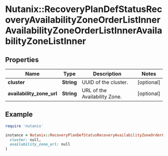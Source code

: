 # Nutanix::RecoveryPlanDefStatusRecoveryAvailabilityZoneOrderListInnerAvailabilityZoneOrderListInnerAvailabilityZoneListInner

## Properties

| Name | Type | Description | Notes |
| ---- | ---- | ----------- | ----- |
| **cluster** | **String** | UUID of the cluster.  | [optional] |
| **availability_zone_url** | **String** | URL of the Availability Zone.  | [optional] |

## Example

```ruby
require 'nutanix'

instance = Nutanix::RecoveryPlanDefStatusRecoveryAvailabilityZoneOrderListInnerAvailabilityZoneOrderListInnerAvailabilityZoneListInner.new(
  cluster: null,
  availability_zone_url: null
)
```

